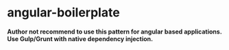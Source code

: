 angular-boilerplate
===================

<b> Author not recommend to use this pattern for angular based applications. Use Gulp/Grunt with native dependency injection. </b>
